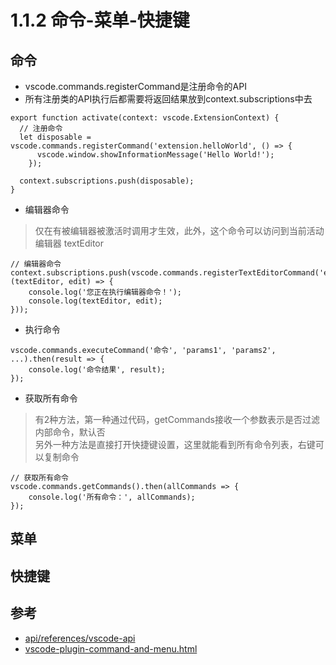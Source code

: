 # 1.1.2 命令-菜单-快捷键


## 命令

- vscode.commands.registerCommand是注册命令的API
- 所有注册类的API执行后都需要将返回结果放到context.subscriptions中去

```
export function activate(context: vscode.ExtensionContext) {
  // 注册命令
  let disposable = vscode.commands.registerCommand('extension.helloWorld', () => {
      vscode.window.showInformationMessage('Hello World!');
    });

  context.subscriptions.push(disposable);
}
```

- 编辑器命令

>仅在有被编辑器被激活时调用才生效，此外，这个命令可以访问到当前活动编辑器 textEditor

```
// 编辑器命令
context.subscriptions.push(vscode.commands.registerTextEditorCommand('extension.testEditorCommand', (textEditor, edit) => {
    console.log('您正在执行编辑器命令！');
    console.log(textEditor, edit);
}));
```

- 执行命令

```
vscode.commands.executeCommand('命令', 'params1', 'params2', ...).then(result => {
	console.log('命令结果', result);
});
```

- 获取所有命令

>有2种方法，第一种通过代码，getCommands接收一个参数表示是否过滤内部命令，默认否  
另外一种方法是直接打开快捷键设置，这里就能看到所有命令列表，右键可以复制命令

```
// 获取所有命令
vscode.commands.getCommands().then(allCommands => {
    console.log('所有命令：', allCommands);
});
```

## 菜单



## 快捷键



## 参考
- [api/references/vscode-api](https://code.visualstudio.com/api/references/vscode-api)
- [vscode-plugin-command-and-menu.html](https://www.cnblogs.com/liuxianan/p/vscode-plugin-command-and-menu.html)
